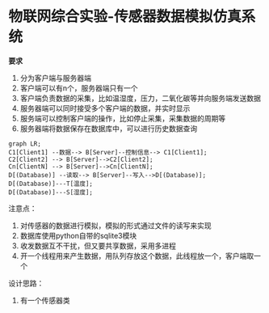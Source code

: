 # 物联网综合实验-传感器数据模拟仿真系统

**要求**
1. 分为客户端与服务器端
2. 客户端可以有n个，服务器端只有一个
3. 客户端负责数据的采集，比如温湿度，压力，二氧化碳等并向服务端发送数据
4. 服务器端可以同时接受多个客户端的数据，并实时显示
5. 服务端可以控制客户端的操作，比如停止采集，采集数据的周期等
6. 服务器端将数据保存在数据库中，可以进行历史数据查询


```mermaid
graph LR;
C1[Client1] --数据--> B[Server]--控制信息--> C1[Client1];
C2[Client2] --> B[Server]-->C2[Client2];
Cn[ClientN] --> B[Server]-->Cn[ClientN];
D[(Database)] --读取--> B[Server]--写入-->D[(Database)];
D[(Database)]---T[温度];
D[(Database)]---S[湿度];
```

注意点：
1. 对传感器的数据进行模拟，模拟的形式通过文件的读写来实现
2. 数据库使用python自带的sqlite3模块
3. 收发数据互不干扰，但又要共享数据，采用多进程
4. 开一个线程用来产生数据，用队列存放这个数据，此线程放一个，客户端取一个


设计思路：
1. 有一个传感器类